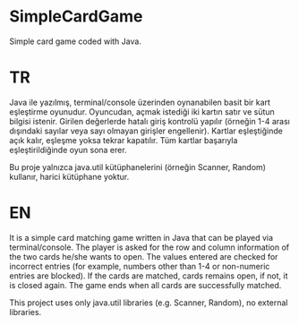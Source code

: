 # SimpleCardGame

Simple card game coded with Java.

# TR

Java ile yazılmış, terminal/console üzerinden oynanabilen basit bir kart eşleştirme oyunudur. Oyuncudan, açmak istediği iki kartın satır ve sütun bilgisi istenir. Girilen değerlerde hatalı giriş kontrolü yapılır (örneğin 1-4 arası dışındaki sayılar veya sayı olmayan girişler engellenir). Kartlar eşleştiğinde açık kalır, eşleşme yoksa tekrar kapatılır. Tüm kartlar başarıyla eşleştirildiğinde oyun sona erer.

Bu proje yalnızca java.util kütüphanelerini (örneğin Scanner, Random) kullanır, harici kütüphane yoktur.
# EN

It is a simple card matching game written in Java that can be played via terminal/console. The player is asked for the row and column information of the two cards he/she wants to open. The values entered are checked for incorrect entries (for example, numbers other than 1-4 or non-numeric entries are blocked). If the cards are matched, cards remains open, if not, it is closed again. The game ends when all cards are successfully matched.

This project uses only java.util libraries (e.g. Scanner, Random), no external libraries.
